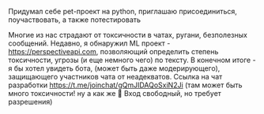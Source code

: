 Придумал себе pet-проект на python, приглашаю присоединиться, поучаствовать, а также потестировать

Многие из нас страдают от токсичности в чатах, ругани, безполезных сообщений.
Недавно, я обнаружил ML проект - https://perspectiveapi.com, позволяющий определить степень токсичности, угрозы (и еще немного чего) по тексту.
В конечном итоге - я бы хотел увидеть бота, (может быть даже модерирующего), защищающего участников чата от неадекватов.
Ссылка на чат разработки https://t.me/joinchat/gQmJIDAQoSxiN2Ji (там может быть много токсичности! ну а как же 🙂 Вход свободный, но требует разрешения)
